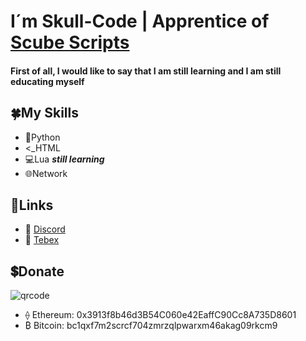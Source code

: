 # I´m Skull-Code | Apprentice of [Scube Scripts](https://github.com/ScubeScripts)

#### First of all, I would like to say that I am still learning and I am still educating myself

## 🍀My Skills

- 🐍Python
- <_HTML
- 💻Lua  **_still learning_**
- 🌐Network

## 🔗Links

- 🎤 [Discord](https://discord.gg/GAmWAXexvV)
- 🛒 [Tebex](https://scube.tebex.io/)





## 💲Donate
![qrcode](https://user-images.githubusercontent.com/105817429/169143859-7a3f36ab-f50d-48b8-b84a-76aa79a027ac.png)
- ⟠ Ethereum: 0x3913f8b46d3B54C060e42EaffC90Cc8A735D8601
- ₿ Bitcoin: bc1qxf7m2scrcf704zmrzqlpwarxm46akag09rkcm9
